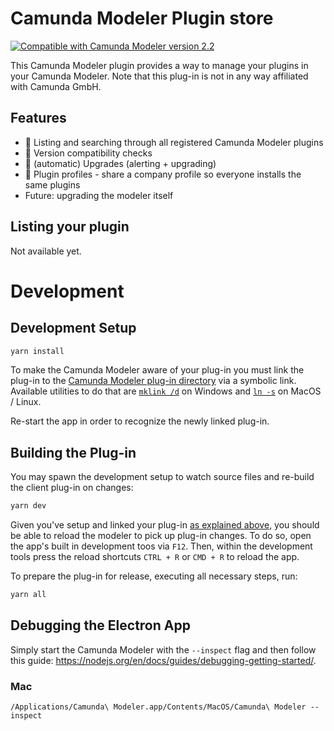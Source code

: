 # Camunda Modeler Plugin store

[![Compatible with Camunda Modeler version 2.2](https://img.shields.io/badge/Camunda%20Modeler-2.2+-blue.svg)](https://github.com/camunda/camunda-modeler)

This Camunda Modeler plugin provides a way to manage your plugins in your Camunda Modeler.
Note that this plug-in is not in any way affiliated with Camunda GmbH.

## Features

- 🚧 Listing and searching through all registered Camunda Modeler plugins
- 🚧 Version compatibility checks
- 🚧 (automatic) Upgrades (alerting + upgrading)
- 🚧 Plugin profiles - share a company profile so everyone installs the same plugins
- Future: upgrading the modeler itself

## Listing your plugin

Not available yet.

# Development

## Development Setup

```sh
yarn install
```

To make the Camunda Modeler aware of your plug-in you must link the plug-in to the [Camunda Modeler plug-in directory](https://github.com/camunda/camunda-modeler/tree/develop/docs/plugins#plugging-into-the-camunda-modeler) via a symbolic link.
Available utilities to do that are [`mklink /d`](https://docs.microsoft.com/en-us/windows-server/administration/windows-commands/mklink) on Windows and [`ln -s`](https://linux.die.net/man/1/ln) on MacOS / Linux.

Re-start the app in order to recognize the newly linked plug-in.

## Building the Plug-in

You may spawn the development setup to watch source files and re-build the client plug-in on changes:

```sh
yarn dev
```

Given you've setup and linked your plug-in [as explained above](#development-setup), you should be able to reload the modeler to pick up plug-in changes. To do so, open the app's built in development toos via `F12`. Then, within the development tools press the reload shortcuts `CTRL + R` or `CMD + R` to reload the app.

To prepare the plug-in for release, executing all necessary steps, run:

```sh
yarn all
```

## Debugging the Electron App

Simply start the Camunda Modeler with the `--inspect` flag and then follow this guide: https://nodejs.org/en/docs/guides/debugging-getting-started/.

### Mac

```
/Applications/Camunda\ Modeler.app/Contents/MacOS/Camunda\ Modeler --inspect
```

